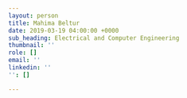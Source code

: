 ```yaml
---
layout: person
title: Mahima Beltur
date: 2019-03-19 04:00:00 +0000
sub_heading: Electrical and Computer Engineering
thumbnail: ''
role: []
email: ''
linkedin: ''
'': []

---
```

